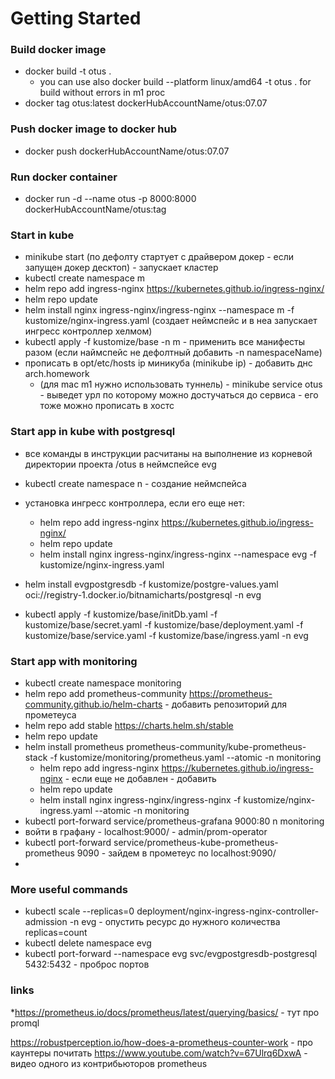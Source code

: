 # Getting Started

### Build docker image

 * docker build -t otus .  
   * you can use also docker build  --platform linux/amd64 -t otus .  for build without errors in m1 proc 
 * docker tag otus:latest dockerHubAccountName/otus:07.07 

### Push docker image to docker hub
 
 * docker push  dockerHubAccountName/otus:07.07

### Run docker container

* docker run -d --name otus -p 8000:8000 dockerHubAccountName/otus:tag


### Start in kube

 * minikube start (по дефолту стартует с драйвером докер - если запущен докер десктоп) - запускает кластер
 * kubectl create namespace m
 * helm repo add ingress-nginx https://kubernetes.github.io/ingress-nginx/ 
 * helm repo update
 * helm install nginx ingress-nginx/ingress-nginx --namespace m -f kustomize/nginx-ingress.yaml 
  (создает неймспейс и в неа запускает ингресс контроллер хелмом)
 * kubectl apply -f kustomize/base -n m - применить все манифесты разом (если наймспейс не дефолтный добавить -n namespaceName)
 * прописать в opt/etc/hosts ip миникуба (minikube ip) - добавить днс arch.homework
   * (для mac m1 нужно использовать туннель) - minikube service otus - выведет урл по которому можно достучаться до сервиса - его тоже можно прописать в хостс

### Start app in kube with postgresql

* все команды в инструкции расчитаны на выполнение из корневой директории проекта /otus в неймспейсе evg
* kubectl create namespace n - создание неймспейса
*  установка ингресс контроллера, если его еще нет:
   * helm repo add ingress-nginx https://kubernetes.github.io/ingress-nginx/
   * helm repo update
   * helm install nginx ingress-nginx/ingress-nginx --namespace evg -f kustomize/nginx-ingress.yaml

* helm install evgpostgresdb -f kustomize/postgre-values.yaml oci://registry-1.docker.io/bitnamicharts/postgresql -n evg
* kubectl apply -f kustomize/base/initDb.yaml -f kustomize/base/secret.yaml -f kustomize/base/deployment.yaml -f  kustomize/base/service.yaml -f  kustomize/base/ingress.yaml -n evg 

### Start app with monitoring

* kubectl create namespace monitoring
* helm repo add prometheus-community https://prometheus-community.github.io/helm-charts - добавить репозиторий для прометеуса
* helm repo add stable https://charts.helm.sh/stable
* helm repo update
* helm install prometheus prometheus-community/kube-prometheus-stack -f kustomize/monitoring/prometheus.yaml --atomic -n monitoring
   * helm repo add ingress-nginx https://kubernetes.github.io/ingress-nginx - если еще не добавлен - добавить
   * helm repo update
   * helm install nginx ingress-nginx/ingress-nginx -f kustomize/nginx-ingress.yaml --atomic -n monitoring
* kubectl port-forward service/prometheus-grafana 9000:80 n monitoring
* войти в графану - localhost:9000/ - admin/prom-operator
* kubectl port-forward service/prometheus-kube-prometheus-prometheus 9090 - зайдем в прометеус по localhost:9090/
* 



### More useful commands

* kubectl scale --replicas=0 deployment/nginx-ingress-nginx-controller-admission -n evg - опустить ресурс до нужного количества replicas=count 
* kubectl delete namespace evg
* kubectl port-forward --namespace evg svc/evgpostgresdb-postgresql 5432:5432 - проброс портов


### links 
 
*https://prometheus.io/docs/prometheus/latest/querying/basics/ - тут про promql


https://robustperception.io/how-does-a-prometheus-counter-work - про каунтеры почитать
https://www.youtube.com/watch?v=67Ulrq6DxwA  - видео одного из контрибьюторов prometheus
